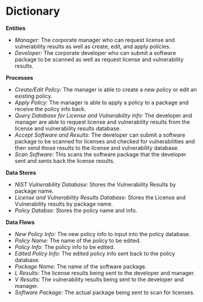 # Dictionary

<b>Entities</b>
<ul>
<li><i>Manager:</i> The corporate manager who can request license and vulnerability results as well as create, edit, and apply policies.</li>
<li><i>Developer:</i> The corporate developer who can submit a software package to be scanned as well as request license and vulnerability results.</li>
</ul>
<b>Processes</b>
<ul>
<li><i>Create/Edit Policy:</i> The manager is able to create a new policy or edit an existing policy.</li>
<li><i>Apply Policy:</i> The manager is able to apply a policy to a package and receive the policy info back. </li>
<li><i>Query Database for License and Vulnerability Info:</i> The developer and manager are able to request license and vulnerability results from the license and vulnerability results database.</li>
<li><i>Accept Software and Results:</i> The developer can submit a software package to be scanned for licenses and checked for vulnerabilities and then send those results to the license and vulnerability database.</li>
<li><i>Scan Software:</i> This scans the software package that the developer sent and sents back the license results.</li>
</ul>
<b>Data Stores</b>
<ul>
<li><i>NIST Vulnerability Database:</i> Stores the Vulnerability Results by package name.</li>
<li><i>License and Vulnerability Results Database:</i> Stores the License and Vulnerability results by package name.</li>
<li><i>Policy Databse:</i> Stores the policy name and info.</li>
</ul>
<b>Data Flows</b>
<ul>
<li><i>New Policy Info:</i> The new policy info to input into the policy database.</li>
<li><i>Policy Name:</i> The name of the policy to be edited.</li>
<li><i>Policy Info:</i> The policy info to be edited.</li>
<li><i>Edited Policy Info:</i> The edited policy info sent back to the policy database.</li>
<li><i>Package Name:</i> The name of the software package.</li>
<li><i>L Results:</i> The license results being sent to the developer and manager.</li>
<li><i>V Results:</i> The vulnerability results being sent to the developer and manager.</li>
<li><i>Software Package:</i> The actual package being sent to scan for licenses.</li>
</ul>
